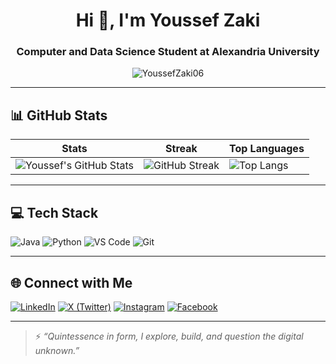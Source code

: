 <h1 align="center">Hi 👋, I'm Youssef Zaki</h1>
<h3 align="center">Computer and Data Science Student at Alexandria University</h3>

<p align="center">
  <img src="https://komarev.com/ghpvc/?username=YoussefZaki06&label=Profile%20views&color=0e75b6&style=flat" alt="YoussefZaki06" />
</p>

---

## 📊 GitHub Stats

| Stats | Streak | Top Languages |
|-------|--------|----------------|
| ![Youssef's GitHub Stats](https://github-readme-stats.vercel.app/api?username=YoussefZaki06&show_icons=true&theme=github_dark&hide_title=true) | ![GitHub Streak](https://github-readme-streak-stats.herokuapp.com?user=YoussefZaki06&theme=github-dark&hide_border=true) | ![Top Langs](https://github-readme-stats.vercel.app/api/top-langs/?username=YoussefZaki06&layout=compact&theme=github_dark&hide_border=true) |

---

## 💻 Tech Stack

![Java](https://img.shields.io/badge/Java-ED8B00?style=for-the-badge&logo=openjdk&logoColor=white)
![Python](https://img.shields.io/badge/Python-3776AB?style=for-the-badge&logo=python&logoColor=white)
![VS Code](https://img.shields.io/badge/VS_Code-007ACC?style=for-the-badge&logo=visualstudiocode&logoColor=white)
![Git](https://img.shields.io/badge/Git-F05032?style=for-the-badge&logo=git&logoColor=white)

---

## 🌐 Connect with Me

[![LinkedIn](https://img.shields.io/badge/LinkedIn-0A66C2?style=for-the-badge&logo=linkedin&logoColor=white)](https://www.linkedin.com/in/youssef-zaki-b39b7934a/)
[![X (Twitter)](https://img.shields.io/badge/X-000000?style=for-the-badge&logo=twitter&logoColor=white)](https://x.com/Youssefzakii__)
[![Instagram](https://img.shields.io/badge/Instagram-E4405F?style=for-the-badge&logo=instagram&logoColor=white)](https://www.instagram.com/youssefzakii__/)
[![Facebook](https://img.shields.io/badge/Facebook-1877F2?style=for-the-badge&logo=facebook&logoColor=white)](https://www.facebook.com/youssef.walid.7509)

---

> ⚡ *“Quintessence in form, I explore, build, and question the digital unknown.”*
